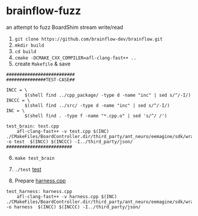 # brainflow-fuzz
an attempt to fuzz BoardShim stream write/read 

1) `git clone https://github.com/brainflow-dev/brainflow.git`
2) `mkdir build`
3) `cd build`
4) `cmake -DCMAKE_CXX_COMPILER=afl-clang-fast++ ..`
5) create `Makefile` & save

```
##########################
###############TEST-CASE##

INCC = \
       $(shell find ../cpp_package/ -type d -name "inc" | sed s/^/-I/)
INCCC = \
       $(shell find ../src/ -type d -name "inc" | sed s/^/-I/)
INC = \
       $(shell find . -type f -name "*.cpp.o" | sed 's/^/ /')

test_brain: test.cpp
	afl-clang-fast++ -v test.cpp $(INC) ./CMakeFiles/BoardController.dir/third_party/ant_neuro/eemagine/sdk/wrapper.cc.o -o test  $(INCC) $(INCCC) -I../third_party/json/
#########################
```
6) `make test_brain`
7) `./test` [test](./test.cpp)

8) Prepare [harness.cpp](./harness.cpp)

```
test_harness: harness.cpp
	afl-clang-fast++ -v harness.cpp $(INC) ./CMakeFiles/BoardController.dir/third_party/ant_neuro/eemagine/sdk/wrapper.cc.o -o harness  $(INCC) $(INCCC) -I../third_party/json/
```
